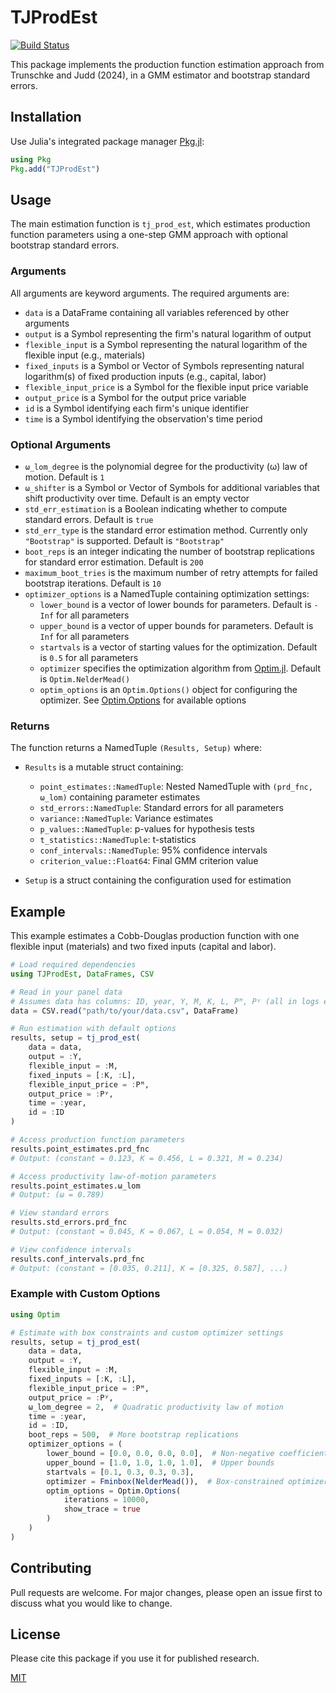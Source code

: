 # TJProdEst

[![Build Status](https://github.com/q/TJProdEst.jl/actions/workflows/CI.yml/badge.svg?branch=main)](https://github.com/q/TJProdEst.jl/actions/workflows/CI.yml?query=branch%3Amain)

This package implements the production function estimation approach from Trunschke and Judd (2024), in a GMM estimator and bootstrap standard errors.

## Installation

Use Julia's integrated package manager [Pkg.jl](https://github.com/JuliaLang/Pkg.jl):

```julia
using Pkg
Pkg.add("TJProdEst")
```

## Usage

The main estimation function is `tj_prod_est`, which estimates production function parameters using a one-step GMM approach with optional bootstrap standard errors.

### Arguments

All arguments are keyword arguments. The required arguments are:

- `data` is a DataFrame containing all variables referenced by other arguments
- `output` is a Symbol representing the firm's natural logarithm of output
- `flexible_input` is a Symbol representing the natural logarithm of the flexible input (e.g., materials)
- `fixed_inputs` is a Symbol or Vector of Symbols representing natural logarithm(s) of fixed production inputs (e.g., capital, labor)
- `flexible_input_price` is a Symbol for the flexible input price variable
- `output_price` is a Symbol for the output price variable
- `id` is a Symbol identifying each firm's unique identifier
- `time` is a Symbol identifying the observation's time period

### Optional Arguments

- `ω_lom_degree` is the polynomial degree for the productivity (ω) law of motion. Default is `1`
- `ω_shifter` is a Symbol or Vector of Symbols for additional variables that shift productivity over time. Default is an empty vector
- `std_err_estimation` is a Boolean indicating whether to compute standard errors. Default is `true`
- `std_err_type` is the standard error estimation method. Currently only `"Bootstrap"` is supported. Default is `"Bootstrap"`
- `boot_reps` is an integer indicating the number of bootstrap replications for standard error estimation. Default is `200`
- `maximum_boot_tries` is the maximum number of retry attempts for failed bootstrap iterations. Default is `10`
- `optimizer_options` is a NamedTuple containing optimization settings:
  - `lower_bound` is a vector of lower bounds for parameters. Default is `-Inf` for all parameters
  - `upper_bound` is a vector of upper bounds for parameters. Default is `Inf` for all parameters
  - `startvals` is a vector of starting values for the optimization. Default is `0.5` for all parameters
  - `optimizer` specifies the optimization algorithm from [Optim.jl](https://julianlsolvers.github.io/Optim.jl/stable/). Default is `Optim.NelderMead()`
  - `optim_options` is an `Optim.Options()` object for configuring the optimizer. See [Optim.Options](https://julianlsolvers.github.io/Optim.jl/stable/user/config/) for available options

### Returns

The function returns a NamedTuple `(Results, Setup)` where:
- `Results` is a mutable struct containing:
  - `point_estimates::NamedTuple`: Nested NamedTuple with `(prd_fnc, ω_lom)` containing parameter estimates
  - `std_errors::NamedTuple`: Standard errors for all parameters
  - `variance::NamedTuple`: Variance estimates
  - `p_values::NamedTuple`: p-values for hypothesis tests
  - `t_statistics::NamedTuple`: t-statistics
  - `conf_intervals::NamedTuple`: 95% confidence intervals
  - `criterion_value::Float64`: Final GMM criterion value

- `Setup` is a struct containing the configuration used for estimation

## Example

This example estimates a Cobb-Douglas production function with one flexible input (materials) and two fixed inputs (capital and labor).

```julia
# Load required dependencies
using TJProdEst, DataFrames, CSV

# Read in your panel data
# Assumes data has columns: ID, year, Y, M, K, L, Pᴹ, Pʸ (all in logs except ID and year)
data = CSV.read("path/to/your/data.csv", DataFrame)

# Run estimation with default options
results, setup = tj_prod_est(
    data = data,
    output = :Y,
    flexible_input = :M,
    fixed_inputs = [:K, :L],
    flexible_input_price = :Pᴹ,
    output_price = :Pʸ,
    time = :year,
    id = :ID
)

# Access production function parameters
results.point_estimates.prd_fnc
# Output: (constant = 0.123, K = 0.456, L = 0.321, M = 0.234)

# Access productivity law-of-motion parameters
results.point_estimates.ω_lom
# Output: (ω = 0.789)

# View standard errors
results.std_errors.prd_fnc
# Output: (constant = 0.045, K = 0.067, L = 0.054, M = 0.032)

# View confidence intervals
results.conf_intervals.prd_fnc
# Output: (constant = [0.035, 0.211], K = [0.325, 0.587], ...)
```

### Example with Custom Options

```julia
using Optim

# Estimate with box constraints and custom optimizer settings
results, setup = tj_prod_est(
    data = data,
    output = :Y,
    flexible_input = :M,
    fixed_inputs = [:K, :L],
    flexible_input_price = :Pᴹ,
    output_price = :Pʸ,
    ω_lom_degree = 2,  # Quadratic productivity law of motion
    time = :year,
    id = :ID,
    boot_reps = 500,  # More bootstrap replications
    optimizer_options = (
        lower_bound = [0.0, 0.0, 0.0, 0.0],  # Non-negative coefficients
        upper_bound = [1.0, 1.0, 1.0, 1.0],  # Upper bounds
        startvals = [0.1, 0.3, 0.3, 0.3],
        optimizer = Fminbox(NelderMead()),  # Box-constrained optimizer
        optim_options = Optim.Options(
            iterations = 10000,
            show_trace = true
        )
    )
)
```

## Contributing

Pull requests are welcome. For major changes, please open an issue first to discuss what you would like to change.

## License

Please cite this package if you use it for published research.

[MIT](https://choosealicense.com/licenses/mit/)
